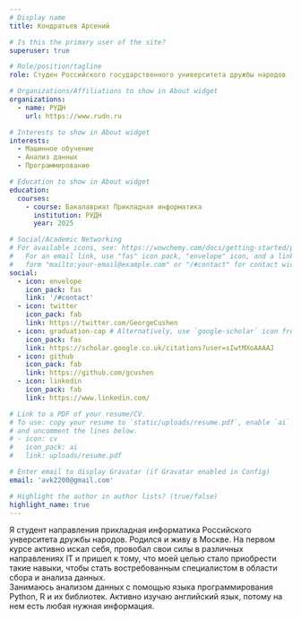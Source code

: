 ```yaml
---
# Display name
title: Кондратьев Арсений

# Is this the primary user of the site?
superuser: true

# Role/position/tagline
role: Студен Российского государственного университета дружбы народов

# Organizations/Affiliations to show in About widget
organizations:
  - name: РУДН
    url: https://www.rudn.ru

# Interests to show in About widget
interests:
  - Машинное обучение
  - Анализ данных
  - Программирование

# Education to show in About widget
education:
  courses:
    - course: Бакалавриат Прикладная информатика
      institution: РУДН
      year: 2025

# Social/Academic Networking
# For available icons, see: https://wowchemy.com/docs/getting-started/page-builder/#icons
#   For an email link, use "fas" icon pack, "envelope" icon, and a link in the
#   form "mailto:your-email@example.com" or "/#contact" for contact widget.
social:
  - icon: envelope
    icon_pack: fas
    link: '/#contact'
  - icon: twitter
    icon_pack: fab
    link: https://twitter.com/GeorgeCushen
  - icon: graduation-cap # Alternatively, use `google-scholar` icon from `ai` icon pack
    icon_pack: fas
    link: https://scholar.google.co.uk/citations?user=sIwtMXoAAAAJ
  - icon: github
    icon_pack: fab
    link: https://github.com/gcushen
  - icon: linkedin
    icon_pack: fab
    link: https://www.linkedin.com/

# Link to a PDF of your resume/CV.
# To use: copy your resume to `static/uploads/resume.pdf`, enable `ai` icons in `params.toml`,
# and uncomment the lines below.
# - icon: cv
#   icon_pack: ai
#   link: uploads/resume.pdf

# Enter email to display Gravatar (if Gravatar enabled in Config)
email: 'avk2200@gmail.com'

# Highlight the author in author lists? (true/false)
highlight_name: true
---
```


  Я студент направления прикладная информатика Российского унверситета дружбы народов. Родился и живу в Москве. На первом курсе активно искал себя, провобал свои силы в различных направлениях IT и пришел к тому, что моей целью стало приобрести такие навыки, чтобы стать востребованным специалистом в области сбора и анализа данных.  
  Занимаюсь анализом данных с помощью языка программирования Python, R и их библиотек. Активно изучаю английский язык, потому на нем есть любая нужная информация. 

